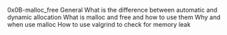 0x0B-malloc_free
General
What is the difference between automatic and dynamic allocation
What is malloc and free and how to use them
Why and when use malloc
How to use valgrind to check for memory leak
